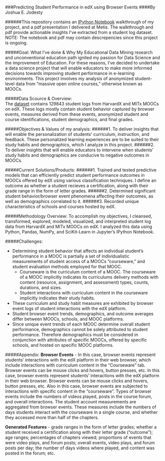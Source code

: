 ###Predicting Student Performance in edX using Browser Events
####By Joshua E. Jodesty

######This repository contains an [IPython Notebook](https://github.com/JEJodesty/edX_student_analysis/blob/master/edX_Student_Analysis.ipynb) walkthrough of my project, and a pdf presentation I delivered at Metis. The walkthrough and pdf provide actionable insights I've extracted from a student log dataset. NOTE: The notebook and pdf may contain descrepencies since this project is ongoing.

#####Goal: What I’ve done & Why
My Educational Data Mining research and unconventional education path ignited my passion for Data Science and the improvement of Education. For these reasons, I’ve decided to undertake a data science project that will enable educators to make more informed decisions towards improving student performance in e-learning environments. This project involves my analysis of anonymized student-level data from “massive open online courses,” otherwise known as MOOCs.

#####Data Scource & Overview:  
The [dataset](https://dataverse.harvard.edu/dataset.xhtml?persistentId=doi:10.7910/DVN/26147) contains 129843 student logs from HarvardX and MITx MOOCs on edX. These logs mostly contain student behavior captured by browser events, measures derived from these events, anonymized student and course identifications, student demographics, and final grades.

#####Objectives & Values of my analysis:
######1. To deliver insights that will enable the personalization of students' curriculum, instruction, and feedback. These personalized learning experiences are to be suited to their study habits and demographics, which I analyze in this project.
######2. To deliver insights that will enable educators to intervene when students' study habits and demographics are conducive to negative outcomes in MOOCs.

#####Current Solutions/Products:
######1. Trained and tested predictive models that can efficiently predict student performance outcomes in MOOCs offered by edX using various classification techniques. I define an outcome as whether a student recieves a certification, along with their grade range in the form of letter grades.
######2. Determined significant student behavior/browser event phenomena affecting their outcomes, as well as demographics correlated to it. 
######3. Recorded unique characteristics of schools and courses hosted by edX.

#####Methodology Overview:
To accomplish my objectives, I cleansed, transformed, explored, modeled, visualized, and interpreted student log data from HarvardX and MITx MOOCs on edX. I analyzed this data using Python, Pandas, NumPy, and SciKit-Learn in Jupyter’s IPython Notebook.

#####Challenges: 
* Determining student behavior that affects an individual student’s performance in a MOOC is partially a set of individualistic measurements of student access of a MOOCs “courseware,” and student evaluation methods employed for that MOOC.
  * Courseware is the curriculum content of a MOOC. The courseware of a MOOC implicitly indicates its curriculums delivery methods with content (resource, assignment, and assessment) types, counts, durations, and sizes.
  *	Student interactions with curriculum content in the courseware implicitly indicates their study habits.
*	These curriculum and study habit measures are exhibited by browser event logs of student interactions with the edX platform.
*	Student browser event trends, demographics, and outcome averages differ between MOOCs, schools, and MOOC platforms.
*	Since unique event trends of each MOOC determine overall student performance, demographics cannot be solely attributed to student performance. Therefore demographics must be considered in conjunction with attributes of specific MOOCs, offered by specific schools, and hosted on specific MOOC platforms. 

#####Appendix:
**Browser Events** - In this case, browser events represent students’ interactions with the edX platform in their web browser, which include interactions with curriculum content in the “Courseware” tab. Browser events can be mouse clicks and hovers, button presses, etc. In this case, browser events represent students’ interactions with the edX platform in their web browser. Browser events can be mouse clicks and hovers, button presses, etc. Also in this case, browser events are subjected to interactions with specific content in the “courseware”. Types of browser events include the numbers of videos played, posts in the course forum, and overall interactions. The student account measurements are aggregated from browser events. These measures include the numbers of days students interact with the courseware in a single course, and whether they accessed more than half of the chapters.

**Generated Features** - grade ranges in the form of letter grades; whether a student received a certification along with their letter grade (“outcome”); age ranges; percentages of chapters viewed; proportions of events that were video plays, and forum posts; overall events, video plays, and forum posts per day; the number of days videos where played, and content was posted in the forum; etc.
